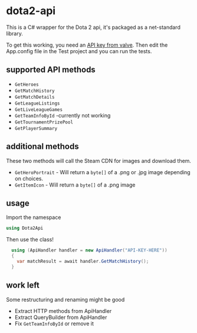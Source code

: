 # dota2-api

This is a C# wrapper for the Dota 2 api, it's packaged as a net-standard library.

To get this working, you need an [API key from valve](http://steamcommunity.com/dev/apikey).
Then edit the App.config file in the Test project and you can run the tests.

## supported API methods
* `GetHeroes`
* `GetMatchHistory`
* `GetMatchDetails`
* `GetLeagueListings`
* `GetLiveLeagueGames`
* `GetTeamInfoById` -currently not working 
* `GetTournamentPrizePool`
* `GetPlayerSummary`


## additional methods
These two methods will call the Steam CDN for images and download them.
* `GetHeroPortrait` - Will return a `byte[]` of a .png or .jpg image depending on choices.
* `GetItemIcon` - Will return a `byte[]` of a .png image


## usage 
Import the namespace
````csharp
using Dota2Api
````

Then use the class! 
````csharp
  using (ApiHandler handler = new ApiHandler("API-KEY-HERE"))
  {
    var matchResult = await handler.GetMatchHistory();
  }
````

## work left
Some restructuring and renaming might be good
* Extract HTTP methods from ApiHandler
* Extract QueryBuilder from ApiHandler
* Fix `GetTeamInfoById` or remove it